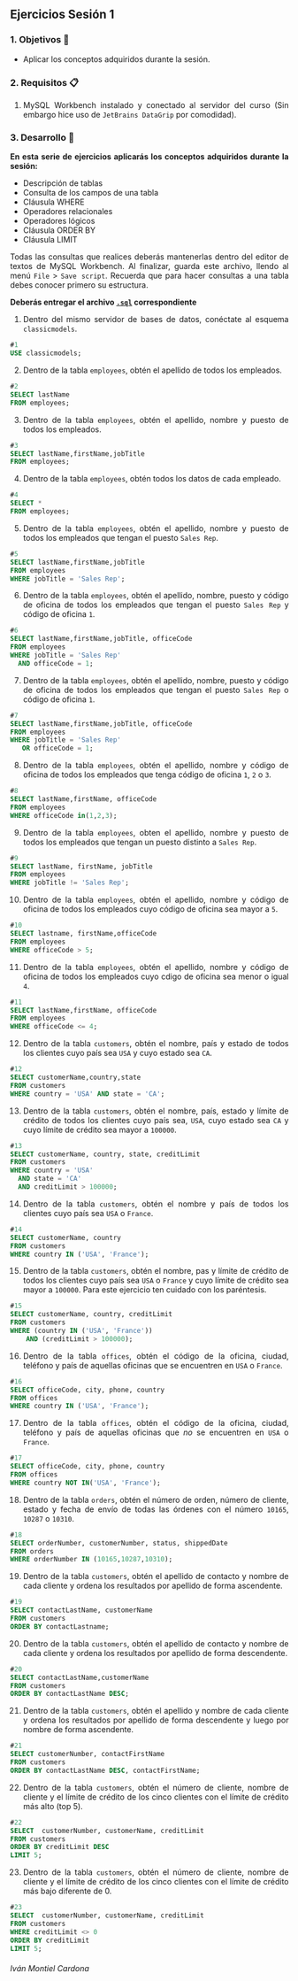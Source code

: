 ## Ejercicios Sesión 1

<div style="text-align: justify;">

### 1. Objetivos :dart:

- Aplicar los conceptos adquiridos durante la sesión.

### 2. Requisitos :clipboard:

1. MySQL Workbench instalado y conectado al servidor del curso (Sin embargo hice uso de `JetBrains DataGrip` por comodidad).

### 3. Desarrollo :rocket:

**En esta serie de ejercicios aplicarás los conceptos adquiridos durante la sesión:**

- Descripción de tablas  
- Consulta de los campos de una tabla  
- Cláusula WHERE  
- Operadores relacionales  
- Operadores lógicos  
- Cláusula ORDER BY  
- Cláusula LIMIT  

Todas las consultas que realices deberás mantenerlas dentro del editor de textos de MySQL Workbench. Al finalizar, guarda este archivo, llendo al menú `File` > `Save script`. Recuerda que para hacer consultas a una tabla debes conocer primero su estructura.

**Deberás entregar el archivo [`.sql`](https://github.com/begeistert/Bedu/blob/main/Sesion-01/Ejercicios.sql) correspondiente**

1. Dentro del mismo servidor de bases de datos, conéctate al esquema `classicmodels`.

```sql
#1
USE classicmodels;                
```

2. Dentro de la tabla `employees`, obtén el apellido de todos los empleados.

```sql
#2
SELECT lastName 
FROM employees;              
```

3. Dentro de la tabla `employees`, obtén el apellido, nombre y puesto de todos los empleados.

```sql
#3
SELECT lastName,firstName,jobTitle 
FROM employees;                
```

4. Dentro de la tabla `employees`, obtén todos los datos de cada empleado.

```sql
#4
SELECT * 
FROM employees;                
```

5. Dentro de la tabla `employees`, obtén el apellido, nombre y puesto de todos los empleados que tengan el puesto `Sales Rep`.

```sql
#5
SELECT lastName,firstName,jobTitle 
FROM employees 
WHERE jobTitle = 'Sales Rep';              
```

6. Dentro de la tabla `employees`, obtén el apellido, nombre, puesto y código de oficina de todos los empleados que tengan el puesto `Sales Rep` y código de oficina `1`.

```sql
#6 
SELECT lastName,firstName,jobTitle, officeCode
FROM employees 
WHERE jobTitle = 'Sales Rep'
  AND officeCode = 1;              
```

7. Dentro de la tabla `employees`, obtén el apellido, nombre, puesto y código de oficina de todos los empleados que tengan el puesto `Sales Rep` o código de oficina `1`.

```sql
#7 
SELECT lastName,firstName,jobTitle, officeCode
FROM employees 
WHERE jobTitle = 'Sales Rep'
   OR officeCode = 1;               
```

8. Dentro de la tabla `employees`, obtén el apellido, nombre y código de oficina de todos los empleados que tenga código de oficina `1`, `2` o `3`.

```sql
#8 
SELECT lastName,firstName, officeCode
FROM employees 
WHERE officeCode in(1,2,3);              
```

9. Dentro de la tabla `employees`, obten el apellido, nombre y puesto de todos los empleados que tengan un puesto distinto a `Sales Rep`.

```sql
#9
SELECT lastName, firstName, jobTitle
FROM employees
WHERE jobTitle != 'Sales Rep';               
```

10. Dentro de la tabla `employees`, obtén el apellido, nombre y código de oficina de todos los empleados cuyo código de oficina sea mayor a `5`.

```sql
#10
SELECT lastname, firstName,officeCode
FROM employees
WHERE officeCode > 5;              
```

11. Dentro de la tabla `employees`, obtén el apellido, nombre y código de oficina de todos los empleados cuyo cdigo de oficina sea menor o igual `4`.

```sql
#11
SELECT lastName,firstName, officeCode
FROM employees 
WHERE officeCode <= 4;              
```

12. Dentro de la tabla `customers`, obtén el nombre, país y estado de todos los clientes cuyo país sea `USA` y cuyo estado sea `CA`.

```sql
#12
SELECT customerName,country,state 
FROM customers 
WHERE country = 'USA' AND state = 'CA';             
```

13. Dentro de la tabla `customers`, obtén el nombre, país, estado y límite de crédito de todos los clientes cuyo país sea, `USA`, cuyo estado sea `CA` y cuyo límite de crédito sea mayor a `100000`.

```sql
#13
SELECT customerName, country, state, creditLimit
FROM customers
WHERE country = 'USA' 
  AND state = 'CA' 
  AND creditLimit > 100000;               
```

14. Dentro de la tabla `customers`, obtén el nombre y país de todos los clientes cuyo país sea `USA` o `France`.

```sql
#14
SELECT customerName, country 
FROM customers 
WHERE country IN ('USA', 'France');               
```

15. Dentro de la tabla `customers`, obtén el nombre, pas y límite de crédito de todos los clientes cuyo país sea `USA` o `France` y cuyo límite de crédito sea mayor a `100000`. Para este ejercicio ten cuidado con los paréntesis.

```sql
#15
SELECT customerName, country, creditLimit
FROM customers
WHERE (country IN ('USA', 'France'))
	AND (creditLimit > 100000);               
```

16. Dentro de la tabla `offices`, obtén el código de la oficina, ciudad, teléfono y país de aquellas oficinas que se encuentren en `USA` o `France`.

```sql
#16
SELECT officeCode, city, phone, country
FROM offices
WHERE country IN ('USA', 'France');                
```

17. Dentro de la tabla `offices`, obtén el código de la oficina, ciudad, teléfono y país de aquellas oficinas que *no* se encuentren en `USA` o `France`.

```sql
#17
SELECT officeCode, city, phone, country
FROM offices
WHERE country NOT IN('USA', 'France');            
```

18. Dentro de la tabla `orders`, obtén el número de orden, número de cliente, estado y fecha de envío de todas las órdenes con el número `10165`, `10287` o `10310`.

```sql
#18
SELECT orderNumber, customerNumber, status, shippedDate
FROM orders 
WHERE orderNumber IN (10165,10287,10310);               
```

19. Dentro de la tabla `customers`, obtén el apellido de contacto y nombre de cada cliente y ordena los resultados por apellido de forma ascendente.

```sql
#19
SELECT contactLastName, customerName
FROM customers
ORDER BY contactLastname;           
```

20. Dentro de la tabla `customers`, obtén el apellido de contacto y nombre de cada cliente y ordena los resultados por apellido de forma descendente.

```sql
#20
SELECT contactLastName,customerName
FROM customers
ORDER BY contactLastName DESC;              
```

21. Dentro de la tabla `customers`, obtén el apellido y nombre de cada cliente y ordena los resultados por apellido de forma descendente y luego por nombre de forma ascendente.

```sql
#21
SELECT customerNumber, contactFirstName
FROM customers
ORDER BY contactLastName DESC, contactFirstName;               
```

22. Dentro de la tabla `customers`, obtén el número de cliente, nombre de cliente y el límite de crédito de los cinco clientes con el límite de crédito más alto (top 5).

```sql
#22
SELECT  customerNumber, customerName, creditLimit
FROM customers
ORDER BY creditLimit DESC
LIMIT 5;                
```

23. Dentro de la tabla `customers`, obtén el número de cliente, nombre de cliente y el límite de crédito de los cinco clientes con el límite de crédito más bajo diferente de 0.

```sql
#23
SELECT  customerNumber, customerName, creditLimit
FROM customers
WHERE creditLimit <> 0
ORDER BY creditLimit
LIMIT 5;               
```

</div>

###### Iván Montiel Cardona
